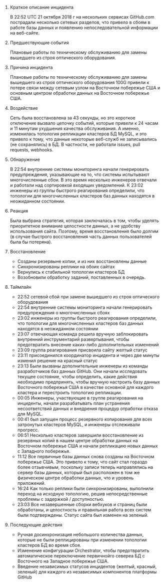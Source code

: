 1. Краткое описание инцидента

	В 22:52 UTC 21 октября 2018 г на нескольких сервисах GitHub.com пострадали несколько сетевых разделов, что привело в сбоям в работе базы данных и появлению непоследовательной информации на веб-сайте.

2. Предшествующие события 

	Плановые работы по техническому обслуживанию для замены вышедшего из строя оптического оборудования.

3. Причина инцидента 

	Плановые работы по техническому обслуживанию для замены вышедшего из строя оптического оборудования 100G привели к потере связи между сетевым узлом на Восточном побережье США и основным центром обработки данных на Восточном побережье США.

4. Воздействие 

	Сеть была восстановлена за 43 секунды, но это короткое отключение вызвало цепочку событий, которые привели к 24 часам и 11 минутам ухудшения качества обслуживания. А именно, изменилась топология репликации кластеров БД MySQL, и это привело к тому, что данные некоторые веб-служб не записывались (не сохранялись) в БД. В частности, не работали issues, pull requests, webhooks.

5. Обнаружение 

	В 22:54 внутренние системы мониторинга начали генерировать предупреждения, указывающие на то, что системы испытывают многочисленные сбои. В это время несколько инженеров отвечали и работали над сортировкой входящих уведомлений. К 23:02 инженеры из группы быстрого реагирования определили, что топологии для многочисленных кластеров баз данных находятся в неожиданном состоянии.

6. Реакция 

	Была выбрана стратегия, которая заключалась в том, чтобы уделять приоритетное внимание целостности данных, а не удобству использования сайта. Поэтому, время восстановления было долгим (в случае быстрого восстановления часть данных пользователей была бы потеряна).

7. Восстановление 

	- Созданы резервыне копии, и из них восстановлены данные
	- Синхронизированы реплики на обоих сайтах
	- Вернулись к стабильной топологии кластеров БД
	- Возобновили обработку заданий, поставленных в очередь.

8. Таймлайн 

	- 22:52 сетевой сбой при замене вышедшего из строя оптического оборудования
	- 22:54 внутренние системы мониторинга начали генерировать предупреждения о многочисленных сбоях
	- 23:02 инженеры из группы быстрого реагирования определили, что топологии для многочисленных кластеров баз данных находятся в неожиданном состоянии
	- 23:07 отвечающая команда решила вручную заблокировать внутренний инструментарий развертывания, чтобы предотвратить внесение каких-либо дополнительных изменений
	- 23:09 группа реагирования присвоила сайту желтый статус
	- 23:11 присоединился координатор инцидента и через две минуты изменил решение на красный статус
	- 23:13 Были вызваны дополнительные инженеры из команды разработчиков баз данных GitHub. Они начали исследовать текущее состояние, чтобы определить, какие действия необходимо предпринять, чтобы вручную настроить базу данных Восточного побережья США в качестве основной для каждого кластера и перестроить топологию репликации.
	- 00:05 Инженеры, участвующие в группе реагирования на инциденты, начали разрабатывать план устранения несоответствий данных и внедрения процедур отработки отказа для MySQL.
	- 00:41 был запущен процесс резервного копирования для всех затронутых кластеров MySQL, и инженеры отслеживали прогресс.
	- 06:51 Несколько кластеров завершили восстановление из резервных копий в нашем центре обработки данных на Восточном побережье США и начали репликацию новых данных с Западного побережья.
	- 11:12 Все первичные базы данных снова созданы на Восточном побережье США. Это привело к тому, что сайт стал гораздо более отзывчивым, поскольку записи теперь направлялись на сервер базы данных, который был расположен в том же физическом центре обработки данных, что и уровень приложений. 
	- 16:24 Как только реплики были синхронизированы, выполнили переход на исходную топологию, решив непосредственные проблемы с задержкой / доступностью.
	- 23:03 Все незавершенные сборки вебхуков и страниц были обработаны, и целостность и правильная работа всех систем были подтверждены. Статус сайта был изменен на зеленый.

9. Последующие действия 

	- Ручная досинхронизация небольшого количества данных, которые не были реплицированы при изменении топологии кластеров БД во время сбоя.
	- Изменение конфигурации Orchestrator, чтобы предотвратить автоматическое переключение первичнойго севереа БД с Восточного на Западное побережье США.
	- Введение независимых статусов инцидентов (желтый, красный, зеленый) для каждого из независимых компонентов платформы GitHub
